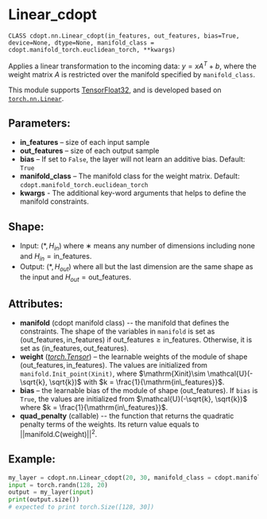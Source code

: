 # Linear_cdopt

`CLASS cdopt.nn.Linear_cdopt(in_features, out_features, bias=True, device=None, dtype=None, manifold_class = cdopt.manifold_torch.euclidean_torch, **kwargs)`

Applies a linear transformation to the incoming data: $y = x A^T + b$, where the weight matrix $A$ is restricted over the manifold specified by `manifold_class`. 

This module supports [TensorFloat32](https://pytorch.org/docs/stable/notes/cuda.html#tf32-on-ampere), and is developed based on [`torch.nn.Linear`](https://pytorch.org/docs/stable/generated/torch.nn.Linear.html#torch.nn.Linear). 



## Parameters:

- **in_features** – size of each input sample
- **out_features** – size of each output sample
- **bias** – If set to `False`, the layer will not learn an additive bias. Default: `True`
- **manifold_class** – The manifold class for the weight matrix. Default: `cdopt.manifold_torch.euclidean_torch`
- **kwargs** - The additional key-word arguments that helps to define the manifold constraints. 



## Shape:

- Input: $(*, H_{in})$ where $∗$ means any number of dimensions including none and $H_{in} = \mathrm{in\_features}$.
- Output: $(*, H_{out})$ where all but the last dimension are the same shape as the input and $H_{out} = \mathrm{out\_features}$.



## Attributes:

- **manifold** (cdopt manifold class) -- the manifold that defines the constraints.  The shape of the variables in `manifold` is set as $(\mathrm{out\_features}, \mathrm{in\_features})$ if $\mathrm{out\_features} \geq \mathrm{in\_features}$. Otherwise, it is set as $(\mathrm{in\_features}, \mathrm{out\_features})$.
- **weight** ([*torch.Tensor*](https://pytorch.org/docs/stable/tensors.html#torch.Tensor)) – the learnable weights of the module of shape $(\mathrm{out\_features}, \mathrm{in\_features})$. The values are initialized from `manifold.Init_point(Xinit)`, where $\mathrm{Xinit}\sim \mathcal{U}(-\sqrt{k}, \sqrt{k})$ with $k = \frac{1}{\mathrm{in\_features}}$. 
- **bias** – the learnable bias of the module of shape $(\mathrm{out\_features})$. If `bias` is `True`, the values are initialized from $\mathcal{U}(-\sqrt{k}, \sqrt{k})$ where $k = \frac{1}{\mathrm{in\_features}}$.
- **quad_penalty** (callable) -- the function that returns the quadratic penalty terms of the weights. Its return value equals to $||\mathrm{manifold.C}(\mathrm{weight})||^2$. 





## Example:

```python
my_layer = cdopt.nn.Linear_cdopt(20, 30, manifold_class = cdopt.manifold_torch.symp_stiefel_torch)
input = torch.randn(128, 20)
output = my_layer(input)
print(output.size())
# expected to print torch.Size([128, 30])
```

